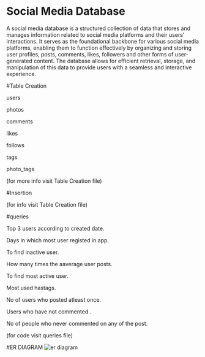 # Social Media Database


A social media database is a structured collection of data that stores and manages information related to social media platforms and their users' interactions. It serves as the foundational backbone for various social media platforms, enabling them to function effectively by organizing and storing user profiles, posts, comments, likes, followers and other forms of user-generated content. The database allows for efficient retrieval, storage, and manipulation of this data to provide users with a seamless and interactive experience.

#Table Creation

users

photos

comments

likes

follows

tags

photo_tags


(for more info visit Table Creation file)







#Insertion

(for  info visit Table Creation file)




#queries


Top 3 users according to created date.

Days in which most user registed in app.

To find inactive user.

How many times the aaverage user posts.

To find most active user.

Most used hastags.

No of users who posted atleast once.

Users who have not commented .

No of people who never commented on any of the post.


(for code visit queries file)


#ER DIAGRAM
![er diagram](https://github.com/RishabInanni/socialmediadatabase/assets/110304592/4a6518e2-1c21-4627-90fa-6582f99cce54)





 

